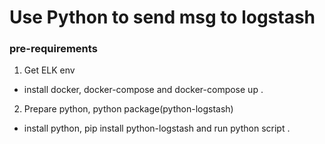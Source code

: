 # Use Python to send msg to logstash
### pre-requirements
1. Get ELK env
- install docker, docker-compose and docker-compose up .
2. Prepare python, python package(python-logstash)
- install python, pip install python-logstash and run python script .
